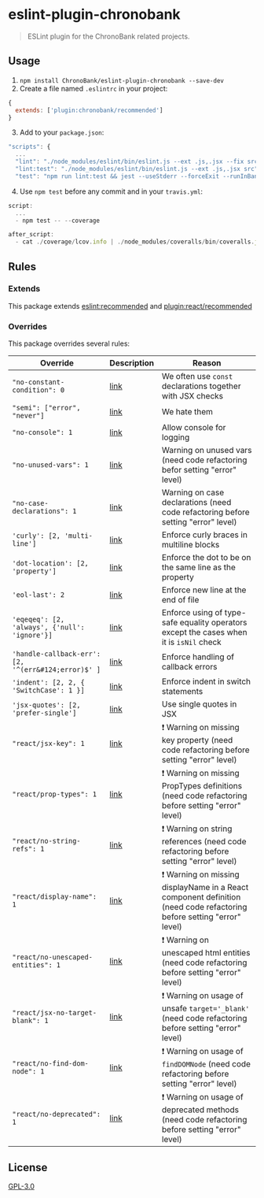 # eslint-plugin-chronobank

> ESLint plugin for the ChronoBank related projects.

## Usage

1. `npm install ChronoBank/eslint-plugin-chronobank --save-dev`
2. Create a file named `.eslintrc` in your project:

```js
{
  extends: ['plugin:chronobank/recommended']
}
```

3. Add to your `package.json`:

```js
"scripts": {
  ...
  "lint": "./node_modules/eslint/bin/eslint.js --ext .js,.jsx --fix src",
  "lint:test": "./node_modules/eslint/bin/eslint.js --ext .js,.jsx src",
  "test": "npm run lint:test && jest --useStderr --forceExit --runInBand",
```

4. Use `npm test` before any commit and in your `travis.yml`:

```js
script:
  ...
  - npm test -- --coverage

after_script:
  - cat ./coverage/lcov.info | ./node_modules/coveralls/bin/coveralls.js
```

## Rules

### Extends

This package extends [eslint:recommended](http://eslint.org/docs/rules/) and [plugin:react/recommended](https://github.com/yannickcr/eslint-plugin-react)

### Overrides

This package overrides several rules:

| Override | Description | Reason  |
|--|--|--|
| `"no-constant-condition": 0` | [link](http://eslint.org/docs/rules/no-constant-condition) | We often use `const` declarations together with JSX checks |
| `"semi": ["error", "never"]` | [link](http://eslint.org/docs/rules/semi) | We hate them |
| `"no-console": 1` | [link](http://eslint.org/docs/rules/no-console) | Allow console for logging |
| `"no-unused-vars": 1` | [link](http://eslint.org/docs/rules/no-unused-vars) | Warning on unused vars (need code refactoring befor setting "error" level) |
| `"no-case-declarations": 1` | [link](http://eslint.org/docs/rules/no-case-declarations) | Warning on case declarations (need code refactoring before setting "error" level) |
| `'curly': [2, 'multi-line']` | [link](http://eslint.org/docs/rules/curly) | Enforce curly braces in multiline blocks |
| `'dot-location': [2, 'property']` | [link](http://eslint.org/docs/rules/dot-location) | Enforce the dot to be on the same line as the property |
| `'eol-last': 2` | [link](http://eslint.org/docs/rules/eol-last) | Enforce new line at the end of file |
| `'eqeqeq': [2, 'always', {'null': 'ignore'}]` | [link](http://eslint.org/docs/rules/eqeqeq) | Enforce using of type-safe equality operators except the cases when it is `isNil` check |
| `'handle-callback-err': [2, '^(err&#124;error)$' ]` | [link](http://eslint.org/docs/rules/handle-callback-err) | Enforce handling of callback errors |
| `'indent': [2, 2, { 'SwitchCase': 1 }]` | [link](http://eslint.org/docs/rules/indent) | Enforce indent in switch statements |
| `'jsx-quotes': [2, 'prefer-single']` | [link](http://eslint.org/docs/rules/jsx-quotes) | Use single quotes in JSX |
| `"react/jsx-key": 1` | [link](https://github.com/yannickcr/eslint-plugin-react/blob/master/docs/rules/jsx-key.md) | :exclamation: Warning on missing key property (need code refactoring before setting "error" level) |
| `"react/prop-types": 1` | [link](https://github.com/yannickcr/eslint-plugin-react/blob/master/docs/rules/prop-types.md) | :exclamation: Warning on missing PropTypes definitions (need code refactoring before setting "error" level) |
| `"react/no-string-refs": 1` | [link](https://github.com/yannickcr/eslint-plugin-react/blob/master/docs/rules/no-string-refs.md) | :exclamation: Warning on string references (need code refactoring before setting "error" level) |
| `"react/display-name": 1` | [link](https://github.com/yannickcr/eslint-plugin-react/blob/master/docs/rules/display-name.md) | :exclamation: Warning on missing displayName in a React component definition (need code refactoring before setting "error" level) |
| `"react/no-unescaped-entities": 1` | [link](https://github.com/yannickcr/eslint-plugin-react/blob/master/docs/rules/no-unescaped-entities) | :exclamation: Warning on unescaped html entities (need code refactoring before setting "error" level) |
| `"react/jsx-no-target-blank": 1` | [link](https://github.com/yannickcr/eslint-plugin-react/blob/master/docs/rules/jsx-no-target-blank) | :exclamation: Warning on usage of unsafe `target='_blank'` (need code refactoring before setting "error" level) |
| `"react/no-find-dom-node": 1` | [link](https://github.com/yannickcr/eslint-plugin-react/blob/master/docs/rules/no-find-dom-node) | :exclamation: Warning on usage of `findDOMNode` (need code refactoring before setting "error" level) |
| `"react/no-deprecated": 1` | [link](https://github.com/yannickcr/eslint-plugin-react/blob/master/docs/rules/no-deprecated) | :exclamation: Warning on usage of deprecated methods (need code refactoring before setting "error" level) |

## License

[GPL-3.0](https://opensource.org/licenses/GPL-3.0)

